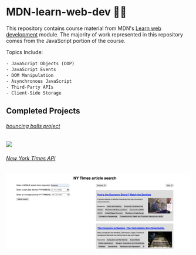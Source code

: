 # MDN-learn-web-dev 👨‍💻
This repository contains course material from MDN's [Learn web development](https://developer.mozilla.org/en-US/docs/Learn) module. The majority of work represented in this repository comes from the JavaScript portion of the course. 

Topics Include: 
```
- JavaScript Objects (OOP)
- JavaScript Events
- DOM Manipulation
- Asynchronous JavaScript
- Third-Party APIs
- Client-Side Storage
```

## Completed Projects

###### [bouncing balls project](https://github.com/daniel-covelli/MDN-learn-web-dev/tree/master/js-objects/bounding-balls)
<img src="https://i.gyazo.com/9ee25c3d8ef0040ab72341b80d477c07.gif" width="900"/>

###### [New York Times API](https://github.com/daniel-covelli/MDN-learn-web-dev/tree/master/APIs/third-party)
<img src="resources/nytimes-api.png" width="900"/>
